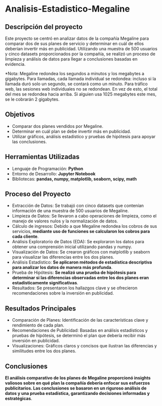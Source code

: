 # Analisis-Estadistico-Megaline

## Descripción del proyecto
Este proyecto se centró en analizar datos de la compañía Megaline para comparar dos de sus planes de servicio y determinar en cuál de ellos deberían invertir más en publicidad. Utilizando una muestra de 500 usuarios y cinco datasets proporcionados por la compañía, se realizó un proceso de limpieza y análisis de datos para llegar a conclusiones basadas en evidencia.

*Nota: Megaline redondea los segundos a minutos y los megabytes a gigabytes. Para llamadas, cada llamada individual se redondea: incluso si la llamada duró solo un segundo, se contará como un minuto. Para tráfico web, las sesiones web individuales no se redondean. En vez de esto, el total del mes se redondea hacia arriba. Si alguien usa 1025 megabytes este mes, se le cobrarán 2 gigabytes.

## Objetivos
- Comparar dos planes vendidos por Megaline.
- Determinar en cuál plan se debe invertir más en publicidad.
- Utilizar gráficos, análisis estadístico y pruebas de hipótesis para apoyar las conclusiones.
  
## Herramientas Utilizadas
- Lenguaje de Programación: __Python__
- Entorno de Desarrollo: __Jupyter Notebook__
- Bibliotecas: __pandas, numpy, matplotlib, seaborn, scipy, math__
  
## Proceso del Proyecto
- Extracción de Datos: Se trabajó con cinco datasets que contenían información de una muestra de 500 usuarios de Megaline.
- Limpieza de Datos: Se llevaron a cabo operaciones de limpieza, como el manejo de valores nulos y la normalización de datos.
- Cálculo de ingresos: Debido a que Megaline redondea los cobros de sus servicios, __mediante uso de funciones se calcularon los cobros para cada cliente__.
- Análisis Exploratorio de Datos (EDA): Se exploraron los datos para obtener una comprensión inicial utilizando pandas y numpy.
- Visualización de Datos: Se crearon gráficos con matplotlib y seaborn para visualizar las diferencias entre los dos planes.
- Análisis Estadístico: __Se aplicaron métodos de estadística descriptiva para analizar los datos de manera más profunda__.
- Prueba de Hipótesis: __Se realizó una prueba de hipótesis para determinar si las diferencias observadas entre los dos planes eran estadísticamente significativas__.
- Resultados: Se presentaron los hallazgos clave y se ofrecieron recomendaciones sobre la inversión en publicidad.
  
## Resultados Principales
- Comparación de Planes: Identificación de las características clave y rendimiento de cada plan.
- Recomendaciones de Publicidad: Basadas en análisis estadísticos y pruebas de hipótesis, se determinó el plan que debería recibir más inversión en publicidad.
- Visualizaciones: Gráficos claros y concisos que ilustran las diferencias y similitudes entre los dos planes.
  
## Conclusiones
__El análisis comparativo de los planes de Megaline proporcionó insights valiosos sobre en qué plan la compañía debería enfocar sus esfuerzos publicitarios. Las conclusiones se basaron en un riguroso análisis de datos y una prueba estadística, garantizando decisiones informadas y estratégicas__.
